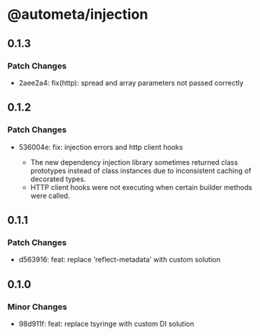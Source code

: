 # @autometa/injection

## 0.1.3

### Patch Changes

- 2aee2a4: fix(http): spread and array parameters not passed correctly

## 0.1.2

### Patch Changes

- 536004e: fix: injection errors and http client hooks

  - The new dependency injection library sometimes returned class prototypes instead of class instances due to inconsistent caching of decorated types.
  - HTTP client hooks were not executing when certain builder methods were called.

## 0.1.1

### Patch Changes

- d563916: feat: replace 'reflect-metadata' with custom solution

## 0.1.0

### Minor Changes

- 98d911f: feat: replace tsyringe with custom DI solution
